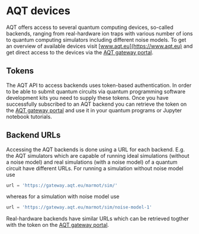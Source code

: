 # AQT devices

AQT offers access to several quantum computing devices, so-called backends, ranging from real-hardware ion traps with various number of ions to quantum computing simulators including different noise models. To get an overview of available devices visit [www.aqt.eu](https://www.aqt.eu) and get direct access to the devices via the [AQT gateway portal](https://api-gateway.aqt.eu).

## Tokens

The AQT API to access backends uses token-based authentication. In order to be able to submit quantum circuits via quantum programming software development kits you need to supply these tokens. Once you have successfully subscribed to an AQT backend you can retrieve the token on the [AQT gateway portal](https://api-gateway.aqt.eu) and use it in your quantum programs or Jupyter notebook tutorials.

## Backend URLs

Accessing the AQT backends is done using a URL for each backend. E.g. the AQT simulators which are capable of running ideal simulations (without a noise model) and real simulations (with a noise model) of a quantum circuit have different URLs. For running a simulation without noise model use

```python
url = 'https://gateway.aqt.eu/marmot/sim/'
```

whereas for a simulation with noise model use

```python
url = 'https://gateway.aqt.eu/marmot/sim/noise-model-1'
```

Real-hardware backends have similar URLs which can be retrieved togther with the token on the [AQT gateway portal](https://api-gateway.aqt.eu).
